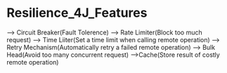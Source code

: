 # Resilience_4J_Features

--> Circuit Breaker(Fault Tolerence)
--> Rate Limiter(Block too much request)
--> Time Liiter(Set a time limit when calling remote operation)
--> Retry Mechanism(Automatically retry a failed remote operation)
--> Bulk Head(Avoid too many concurrent request)
-->Cache(Store result of costly remote operation)
